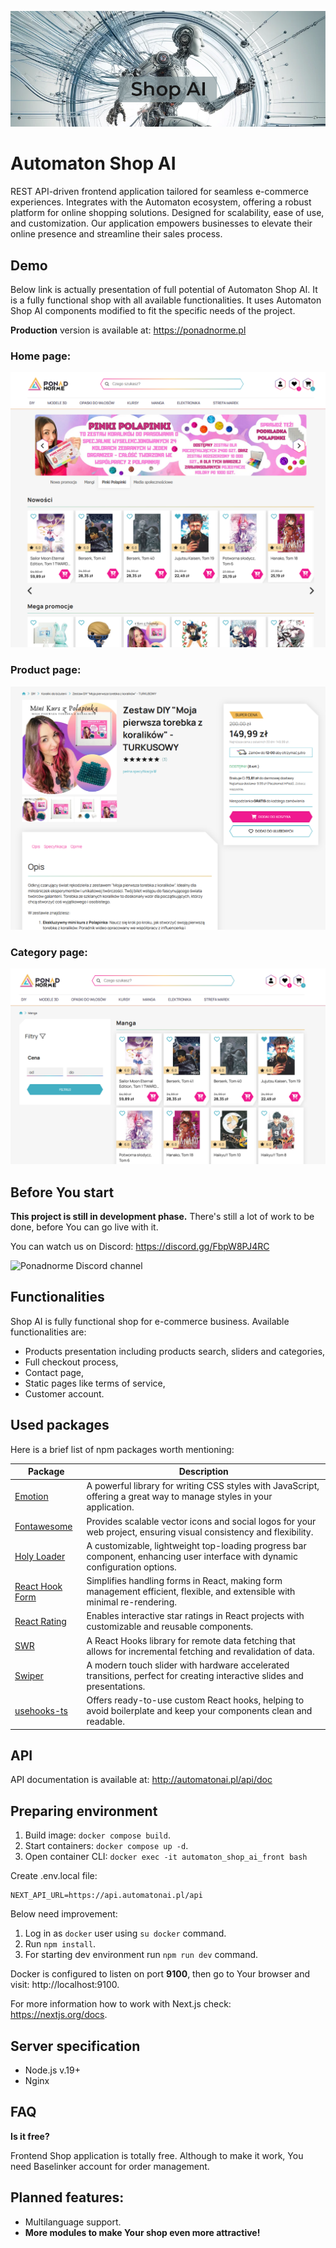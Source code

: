 ![Automaton Shop AI](/main_image.png)

# Automaton Shop AI

REST API-driven frontend application tailored for seamless e-commerce experiences.
Integrates with the Automaton ecosystem, offering a robust platform for online shopping solutions. 
Designed for scalability, ease of use, and customization. Our application empowers 
businesses to elevate their online presence and streamline their sales process.


## Demo

Below link is actually presentation of full potential of Automaton Shop AI. It 
is a fully functional shop with all available functionalities. It uses Automaton 
Shop AI components modified to fit the specific needs of the project.

**Production** version is available at: https://ponadnorme.pl

### Home page:
![Automaton Shop AI](/ponadnorme-home.png)

### Product page:
![Automaton Shop AI](/ponadnorme-product.png)

### Category page:
![Automaton Shop AI](/ponadnorme-category.png)


## Before You start

**This project is still in development phase.** There's still a lot of work to be done, before You can go live with it.

You can watch us on Discord: https://discord.gg/FbpW8PJ4RC

![Ponadnorme Discord channel](https://dcbadge.limes.pink/api/server/https://discord.gg/FbpW8PJ4RC)


## Functionalities

Shop AI is fully functional shop for e-commerce business. Available functionalities are:
- Products presentation including products search, sliders and categories,
- Full checkout process,
- Contact page,
- Static pages like terms of service,
- Customer account.


## Used packages

Here is a brief list of npm packages worth mentioning:

| Package                                                  | Description                                                                                                                  |
|----------------------------------------------------------|------------------------------------------------------------------------------------------------------------------------------|
| [Emotion](https://emotion.sh)                            | A powerful library for writing CSS styles with JavaScript, offering a great way to manage styles in your application.        |
| [Fontawesome](https://fontawesome.com/docs/web/)         | Provides scalable vector icons and social logos for your web project, ensuring visual consistency and flexibility.           |
| [Holy Loader](https://github.com/tomcru/holy-loader)     | A customizable, lightweight top-loading progress bar component, enhancing user interface with dynamic configuration options. |
| [React Hook Form](https://react-hook-form.com/)          | Simplifies handling forms in React, making form management efficient, flexible, and extensible with minimal re-rendering.    |
| [React Rating](https://github.com/smastrom/react-rating) | Enables interactive star ratings in React projects with customizable and reusable components.                                |
| [SWR](https://swr.vercel.app/)                           | A React Hooks library for remote data fetching that allows for incremental fetching and revalidation of data.                |
| [Swiper](https://swiperjs.com/)                          | A modern touch slider with hardware accelerated transitions, perfect for creating interactive slides and presentations.      |
| [usehooks-ts](https://usehooks-ts.com/)                  | Offers ready-to-use custom React hooks, helping to avoid boilerplate and keep your components clean and readable.            |


## API

API documentation is available at: http://automatonai.pl/api/doc


## Preparing environment

1. Build image: `docker compose build`.
2. Start containers: `docker compose up -d`.
3. Open container CLI: `docker exec -it automaton_shop_ai_front bash`

Create .env.local file:
```text
NEXT_API_URL=https://api.automatonai.pl/api
```

Below need improvement:
1. Log in as `docker` user using `su docker` command.
2. Run `npm install`.
3. For starting dev environment run `npm run dev` command.

Docker is configured to listen on port **9100**, then go to Your browser and visit: http://localhost:9100.

For more information how to work with Next.js check: https://nextjs.org/docs.


## Server specification

- Node.js v.19+
- Nginx


## FAQ

**Is it free?**

Frontend Shop application is totally free. Although to make it work, You need 
Baselinker account for order management.


## Planned features:

- Multilanguage support.
- **More modules to make Your shop even more attractive!**

